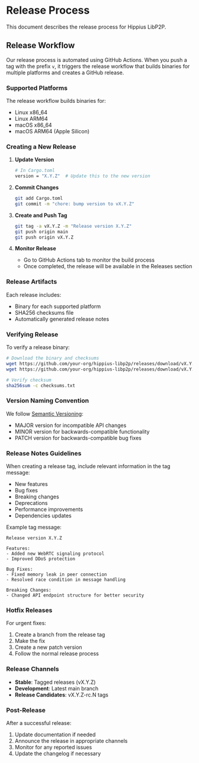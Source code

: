 # Release Process

This document describes the release process for Hippius LibP2P.

## Release Workflow

Our release process is automated using GitHub Actions. When you push a tag with the prefix `v`, it triggers the release workflow that builds binaries for multiple platforms and creates a GitHub release.

### Supported Platforms

The release workflow builds binaries for:
- Linux x86_64
- Linux ARM64
- macOS x86_64
- macOS ARM64 (Apple Silicon)

### Creating a New Release

1. **Update Version**
   ```bash
   # In Cargo.toml
   version = "X.Y.Z"  # Update this to the new version
   ```

2. **Commit Changes**
   ```bash
   git add Cargo.toml
   git commit -m "chore: bump version to vX.Y.Z"
   ```

3. **Create and Push Tag**
   ```bash
   git tag -a vX.Y.Z -m "Release version X.Y.Z"
   git push origin main
   git push origin vX.Y.Z
   ```

4. **Monitor Release**
   - Go to GitHub Actions tab to monitor the build process
   - Once completed, the release will be available in the Releases section

### Release Artifacts

Each release includes:
- Binary for each supported platform
- SHA256 checksums file
- Automatically generated release notes

### Verifying Release

To verify a release binary:
```bash
# Download the binary and checksums
wget https://github.com/your-org/hippius-libp2p/releases/download/vX.Y.Z/hippius-libp2p-{platform}
wget https://github.com/your-org/hippius-libp2p/releases/download/vX.Y.Z/checksums.txt

# Verify checksum
sha256sum -c checksums.txt
```

### Version Naming Convention

We follow [Semantic Versioning](https://semver.org/):
- MAJOR version for incompatible API changes
- MINOR version for backwards-compatible functionality
- PATCH version for backwards-compatible bug fixes

### Release Notes Guidelines

When creating a release tag, include relevant information in the tag message:
- New features
- Bug fixes
- Breaking changes
- Deprecations
- Performance improvements
- Dependencies updates

Example tag message:
```
Release version X.Y.Z

Features:
- Added new WebRTC signaling protocol
- Improved DDoS protection

Bug Fixes:
- Fixed memory leak in peer connection
- Resolved race condition in message handling

Breaking Changes:
- Changed API endpoint structure for better security
```

### Hotfix Releases

For urgent fixes:
1. Create a branch from the release tag
2. Make the fix
3. Create a new patch version
4. Follow the normal release process

### Release Channels

- **Stable**: Tagged releases (vX.Y.Z)
- **Development**: Latest main branch
- **Release Candidates**: vX.Y.Z-rc.N tags

### Post-Release

After a successful release:
1. Update documentation if needed
2. Announce the release in appropriate channels
3. Monitor for any reported issues
4. Update the changelog if necessary

